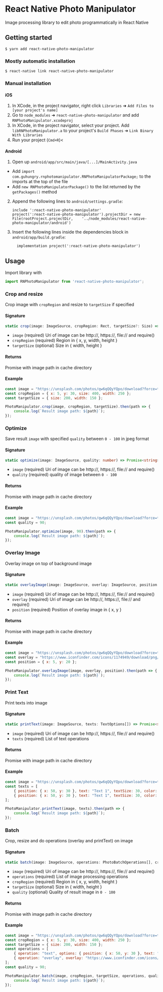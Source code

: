 # React Native Photo Manipulator
Image processing library to edit photo programmatically in React Native

## Getting started

`$ yarn add react-native-photo-manipulator`

### Mostly automatic installation

`$ react-native link react-native-photo-manipulator`

### Manual installation


#### iOS

1. In XCode, in the project navigator, right click `Libraries` ➜ `Add Files to [your project's name]`
2. Go to `node_modules` ➜ `react-native-photo-manipulator` and add `RNPhotoManipulator.xcodeproj`
3. In XCode, in the project navigator, select your project. Add `libRNPhotoManipulator.a` to your project's `Build Phases` ➜ `Link Binary With Libraries`
4. Run your project (`Cmd+R`)<

#### Android

1. Open up `android/app/src/main/java/[...]/MainActivity.java`
  - Add `import com.guhungry.rnphotomanipulator.RNPhotoManipulatorPackage;` to the imports at the top of the file
  - Add `new RNPhotoManipulatorPackage()` to the list returned by the `getPackages()` method
2. Append the following lines to `android/settings.gradle`:
  	```
  	include ':react-native-photo-manipulator'
  	project(':react-native-photo-manipulator').projectDir = new File(rootProject.projectDir, 	'../node_modules/react-native-photo-manipulator/android')
  	```
3. Insert the following lines inside the dependencies block in `android/app/build.gradle`:
  	```
      implementation project(':react-native-photo-manipulator')
  	```


## Usage
Import library with
```javascript
import RNPhotoManipulator from 'react-native-photo-manipulator';
```

### Crop and resize
Crop image with `cropRegion` and resize to `targetSize` if specified

#### Signature
```typescript
static crop(image: ImageSource, cropRegion: Rect, targetSize?: Size) => Promise<string>
```

* `image` (required) Uri of image can be http://, https://, file:// and require()
* `cropRegion` (required) Region in { x, y, width, height }
* `targetSize` (optional) Size in { width, height }

#### Returns
Promise with image path in cache directory

#### Example
```javascript
const image = "https://unsplash.com/photos/qw6qQQyYQpo/download?force=true";
const cropRegion = { x: 5, y: 30, size: 400, width: 250 };
const targetSize = { size: 200, width: 150 };

PhotoManipulator.crop(image, cropRegion, targetSize).then(path => {
    console.log(`Result image path: ${path}`);
});
```

### Optimize
Save result `image` with specified `quality` between `0 - 100` in jpeg format


#### Signature
```typescript
static optimize(image: ImageSource, quality: number) => Promise<string>
```

* `image` (required) Uri of image can be http://, https://, file:// and require()
* `quality` (required) quality of image between `0 - 100`

#### Returns
Promise with image path in cache directory

#### Example
```javascript
const image = "https://unsplash.com/photos/qw6qQQyYQpo/download?force=true";
const quality = 90;

PhotoManipulator.optimize(image, 90).then(path => {
    console.log(`Result image path: ${path}`);
});
```

### Overlay Image
Overlay image on top of background image

#### Signature
```typescript
static overlayImage(image: ImageSource, overlay: ImageSource, position: Point) => Promise<string>
```

* `image` (required) Uri of image can be http://, https://, file:// and require()
* `overlay` (required) Uri of image can be http://, https://, file:// and require()
* `position` (required) Position of overlay image in { x, y }

#### Returns
Promise with image path in cache directory

#### Example
```javascript
const image = "https://unsplash.com/photos/qw6qQQyYQpo/download?force=true";
const overlay = "https://www.iconfinder.com/icons/1174949/download/png/128";
const position = { x: 5, y: 20 };

PhotoManipulator.overlayImage(image, overlay, position).then(path => {
    console.log(`Result image path: ${path}`);
});
```

### Print Text
Print texts into image

#### Signature
```typescript
static printText(image: ImageSource, texts: TextOptions[]) => Promise<string>
```

* `image` (required) Uri of image can be http://, https://, file:// and require()
* `texts` (required) List of text operations

#### Returns
Promise with image path in cache directory

#### Example
```javascript
const image = "https://unsplash.com/photos/qw6qQQyYQpo/download?force=true";
const texts = [
    { position: { x: 50, y: 30 }, text: "Text 1", textSize: 30, color: "#000000" },
    { position: { x: 50, y: 30 }, text: "Text 1", textSize: 30, color: "#FFFFFF", thickness: 3 }
];

PhotoManipulator.printText(image, texts).then(path => {
    console.log(`Result image path: ${path}`);
});
```

### Batch
Crop, resize and do operations (overlay and printText) on image

#### Signature
```typescript
static batch(image: ImageSource, operations: PhotoBatchOperations[], cropRegion: Rect, targetSize?: Size, quality?: number) => Promise<string>
```

* `image` (required) Uri of image can be http://, https://, file:// and require()
* `operations` (required) List of image processing operations
* `cropRegion` (required) Region in { x, y, width, height }
* `targetSize` (optional) Size in { width, height }
* `quality` (optional) Quality of result image in `0 - 100`

#### Returns
Promise with image path in cache directory

#### Example
```javascript
const image = "https://unsplash.com/photos/qw6qQQyYQpo/download?force=true";
const cropRegion = { x: 5, y: 30, size: 400, width: 250 };
const targetSize = { size: 200, width: 150 };
const operations = [
    { operation: "text", options: { position: { x: 50, y: 30 }, text: "Text 1", textSize: 30, color: "#000000" } },
    { operation: "overlay", overlay: "https://www.iconfinder.com/icons/1174949/download/png/128", position: { x: 5, y: 20 } },
];
const quality = 90;

PhotoManipulator.batch(image, cropRegion, targetSize, operations, quality).then(path => {
    console.log(`Result image path: ${path}`);
});
```